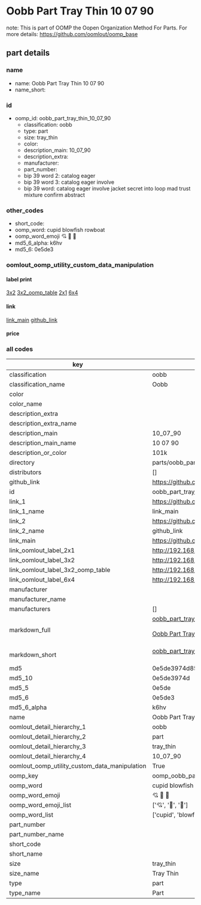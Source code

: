 # Oobb Part Tray Thin 10 07 90  

note: This is part of OOMP the Oopen Organization Method For Parts. For more details: https://github.com/oomlout/oomp_base

##  part details





### name
* name: Oobb Part Tray Thin 10 07 90
* name_short: 
### id
* oomp_id: oobb_part_tray_thin_10_07_90
  * classification: oobb
  * type: part
  * size: tray_thin
  * color: 
  * description_main: 10_07_90
  * description_extra: 
  * manufacturer: 
  * part_number: 
  * bip 39 word 2: catalog eager
  * bip 39 word 3: catalog eager involve
  * bip 39 word: catalog eager involve jacket secret into loop mad trust mixture confirm abstract

### other_codes
* short_code: 
* oomp_word: cupid blowfish rowboat
* oomp_word_emoji :cupid: :blowfish: :rowboat:
* md5_6_alpha: k6hv
* md5_6: 0e5de3






### oomlout_oomp_utility_custom_data_manipulation
#### label print
[3x2](http://192.168.1.245:1112/?label=oomp%20k6hv)
[3x2_oomp_table](http://192.168.1.107:1112/?label=oomp%20k6hv)
[2x1](http://192.168.1.242:1112/?label=oomp%20k6hv)
[6x4](http://192.168.1.55:1112/?label=oomp%20k6hv)    

#### link

[link_main](https://github.com/oomlout/oomlout_oomp_current_version_messy/tree/main/parts/oobb_part_tray_thin_10_07_90) [github_link](https://github.com/oomlout/oomlout_oomp_part_src/tree/main/parts/oobb_part_tray_thin_10_07_90)                             

#### price







### all codes 
| key | value |  
| --- | --- |  
| classification | oobb |  
| classification_name | Oobb |  
| color |  |  
| color_name |  |  
| description_extra |  |  
| description_extra_name |  |  
| description_main | 10_07_90 |  
| description_main_name | 10 07 90 |  
| description_or_color | 101k |  
| directory | parts/oobb_part_tray_thin_10_07_90 |  
| distributors | [] |  
| github_link | https://github.com/oomlout/oomlout_oomp_part_src/tree/main/parts/oobb_part_tray_thin_10_07_90 |  
| id | oobb_part_tray_thin_10_07_90 |  
| link_1 | https://github.com/oomlout/oomlout_oomp_current_version_messy/tree/main/parts/oobb_part_tray_thin_10_07_90 |  
| link_1_name | link_main |  
| link_2 | https://github.com/oomlout/oomlout_oomp_part_src/tree/main/parts/oobb_part_tray_thin_10_07_90 |  
| link_2_name | github_link |  
| link_main | https://github.com/oomlout/oomlout_oomp_current_version_messy/tree/main/parts/oobb_part_tray_thin_10_07_90 |  
| link_oomlout_label_2x1 | http://192.168.1.242:1112/?label=oomp%20k6hv |  
| link_oomlout_label_3x2 | http://192.168.1.245:1112/?label=oomp%20k6hv |  
| link_oomlout_label_3x2_oomp_table | http://192.168.1.107:1112/?label=oomp%20k6hv |  
| link_oomlout_label_6x4 | http://192.168.1.55:1112/?label=oomp%20k6hv |  
| manufacturer |  |  
| manufacturer_name |  |  
| manufacturers | [] |  
| markdown_full | [oobb_part_tray_thin_10_07_90](https://github.com/oomlout/oomlout_oomp_current_version_messy/tree/main/parts/oobb_part_tray_thin_10_07_90)<br>[](https://github.com/oomlout/oomlout_oomp_current_version_messy/tree/main/parts/oobb_part_tray_thin_10_07_90)<br>[Oobb Part Tray Thin 10 07 90](https://github.com/oomlout/oomlout_oomp_current_version_messy/tree/main/parts/oobb_part_tray_thin_10_07_90)<br><br> |  
| markdown_short | [oobb_part_tray_thin_10_07_90](https://github.com/oomlout/oomlout_oomp_current_version_messy/tree/main/parts/oobb_part_tray_thin_10_07_90)<br><br> |  
| md5 | 0e5de3974d85b07dd7614770ec51391f |  
| md5_10 | 0e5de3974d |  
| md5_5 | 0e5de |  
| md5_6 | 0e5de3 |  
| md5_6_alpha | k6hv |  
| name | Oobb Part Tray Thin 10 07 90 |  
| oomlout_detail_hierarchy_1 | oobb |  
| oomlout_detail_hierarchy_2 | part |  
| oomlout_detail_hierarchy_3 | tray_thin |  
| oomlout_detail_hierarchy_4 | 10_07_90 |  
| oomlout_oomp_utility_custom_data_manipulation | True |  
| oomp_key | oomp_oobb_part_tray_thin_10_07_90 |  
| oomp_word | cupid blowfish rowboat |  
| oomp_word_emoji | :cupid: :blowfish: :rowboat: |  
| oomp_word_emoji_list | [':cupid:', ':blowfish:', ':rowboat:'] |  
| oomp_word_list | ['cupid', 'blowfish', 'rowboat'] |  
| part_number |  |  
| part_number_name |  |  
| short_code |  |  
| short_name |  |  
| size | tray_thin |  
| size_name | Tray Thin |  
| type | part |  
| type_name | Part |  
